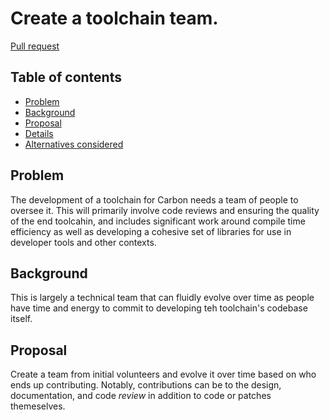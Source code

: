 # Create a toolchain team.

<!--
Part of the Carbon Language project, under the Apache License v2.0 with LLVM
Exceptions. See /LICENSE for license information.
SPDX-License-Identifier: Apache-2.0 WITH LLVM-exception
-->

[Pull request](https://github.com/carbon-language/carbon-lang/pull/179)

## Table of contents

<!-- toc -->

-   [Problem](#problem)
-   [Background](#background)
-   [Proposal](#proposal)
-   [Details](#details)
-   [Alternatives considered](#alternatives-considered)

<!-- tocstop -->

## Problem

The development of a toolchain for Carbon needs a team of people to oversee
it. This will primarily involve code reviews and ensuring the quality of the
end toolcahin, and includes significant work around compile time efficiency
as well as developing a cohesive set of libraries for use in developer tools
and other contexts.

## Background

This is largely a technical team that can fluidly evolve over time as people
have time and energy to commit to developing teh toolchain's codebase itself.

## Proposal

Create a team from initial volunteers and evolve it over time based on who
ends up contributing. Notably, contributions can be to the design,
documentation, and code *review* in addition to code or patches themeselves.
